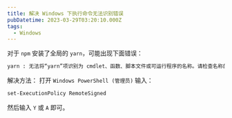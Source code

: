 ```yaml
---
title: 解决 Windows 下执行命令无法识别错误
pubDatetime: 2023-03-29T03:20:10.000Z
tags:
  - Windows
---
```


对于 `npm` 安装了全局的 `yarn`，可能出现下面错误：

```bash
yarn : 无法将“yarn”项识别为 cmdlet、函数、脚本文件或可运行程序的名称。请检查名称的拼写，如果包括路径，请确保路径正确，然后再试一次。
```

解决方法：
打开 `Windows PowerShell (管理员)` 输入：

```bash
set-ExecutionPolicy RemoteSigned
```

然后输入 `Y` 或 `A` 即可。

